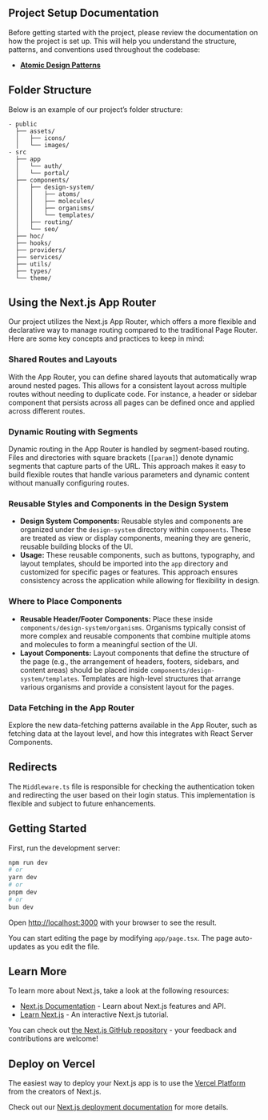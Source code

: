 ## Project Setup Documentation

Before getting started with the project, please review the documentation on how the project is set up. This will help you understand the structure, patterns, and conventions used throughout the codebase:

- **[Atomic Design Patterns](src/components/design-system/DESIGN_SYSTEM_README.md)**

## Folder Structure

Below is an example of our project’s folder structure:

```
- public
  ├── assets/
  │   ├── icons/
  │   └── images/
- src
  ├── app
  │   └── auth/
  │   └── portal/
  ├── components/
  │   ├── design-system/
  │   │   ├── atoms/
  │   │   ├── molecules/
  │   │   ├── organisms/
  │   │   └── templates/
  │   ├── routing/
  │   └── seo/
  ├── hoc/
  ├── hooks/
  ├── providers/
  ├── services/
  ├── utils/
  ├── types/
  └── theme/
```

## Using the Next.js App Router

Our project utilizes the Next.js App Router, which offers a more flexible and declarative way to manage routing compared to the traditional Page Router. Here are some key concepts and practices to keep in mind:

### Shared Routes and Layouts

With the App Router, you can define shared layouts that automatically wrap around nested pages. This allows for a consistent layout across multiple routes without needing to duplicate code. For instance, a header or sidebar component that persists across all pages can be defined once and applied across different routes.

### Dynamic Routing with Segments

Dynamic routing in the App Router is handled by segment-based routing. Files and directories with square brackets (`[param]`) denote dynamic segments that capture parts of the URL. This approach makes it easy to build flexible routes that handle various parameters and dynamic content without manually configuring routes.

### Reusable Styles and Components in the Design System

- **Design System Components:** Reusable styles and components are organized under the `design-system` directory within `components`. These are treated as view or display components, meaning they are generic, reusable building blocks of the UI.
- **Usage:** These reusable components, such as buttons, typography, and layout templates, should be imported into the `app` directory and customized for specific pages or features. This approach ensures consistency across the application while allowing for flexibility in design.

### Where to Place Components

- **Reusable Header/Footer Components:** Place these inside `components/design-system/organisms`. Organisms typically consist of more complex and reusable components that combine multiple atoms and molecules to form a meaningful section of the UI.
- **Layout Components:** Layout components that define the structure of the page (e.g., the arrangement of headers, footers, sidebars, and content areas) should be placed inside `components/design-system/templates`. Templates are high-level structures that arrange various organisms and provide a consistent layout for the pages.

### Data Fetching in the App Router

Explore the new data-fetching patterns available in the App Router, such as fetching data at the layout level, and how this integrates with React Server Components.

## Redirects

The `Middleware.ts` file is responsible for checking the authentication token and redirecting the user based on their login status. This implementation is flexible and subject to future enhancements.

## Getting Started

First, run the development server:

```bash
npm run dev
# or
yarn dev
# or
pnpm dev
# or
bun dev
```

Open [http://localhost:3000](http://localhost:3000) with your browser to see the result.

You can start editing the page by modifying `app/page.tsx`. The page auto-updates as you edit the file.

## Learn More

To learn more about Next.js, take a look at the following resources:

- [Next.js Documentation](https://nextjs.org/docs) - Learn about Next.js features and API.
- [Learn Next.js](https://nextjs.org/learn) - An interactive Next.js tutorial.

You can check out [the Next.js GitHub repository](https://github.com/vercel/next.js/) - your feedback and contributions are welcome!

## Deploy on Vercel

The easiest way to deploy your Next.js app is to use the [Vercel Platform](https://vercel.com/new?utm_medium=default-template&filter=next.js&utm_source=create-next-app&utm_campaign=create-next-app-readme) from the creators of Next.js.

Check out our [Next.js deployment documentation](https://nextjs.org/docs/deployment) for more details.
